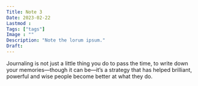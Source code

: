 ```yaml
---
Title: Note 3
Date: 2023-02-22
Lastmod : 
Tags: ["tags"]
Image : ""
Description: "Note the lorum ipsum."
Draft: 
---
```

Journaling is not just a little thing you do to pass the time, to write down your memories—though it can be—it’s a strategy that has helped brilliant, powerful and wise people become better at what they do. 
 